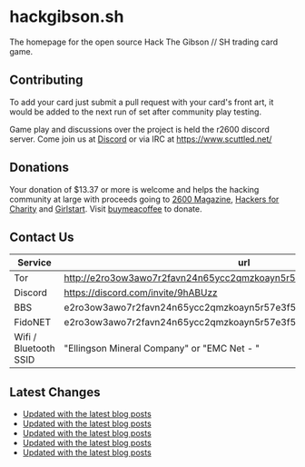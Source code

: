 # hackgibson.sh
The homepage for the open source Hack The Gibson // SH trading card game.


## Contributing

To add your card just submit a pull request with your card's front art, it would be added to the next run of set after community play testing.

Game play and discussions over the project is held the r2600 discord server. Come join us at [Discord](https://discord.com/invite/9hABUzz) or via IRC at https://www.scuttled.net/


## Donations

Your donation of $13.37 or more is welcome and helps the hacking community at large with proceeds going to [2600 Magazine](https://2600.com/), [Hackers for Charity](https://hackersforcharity.org) and [Girlstart](https://girlstart.org).  Visit [buymeacoffee](https://www.buymeacoffee.com/hackgibson.sh) to donate.


## Contact Us

Service | url
-|-
Tor | http://e2ro3ow3awo7r2favn24n65ycc2qmzkoayn5r57e3f56nvjwdcgg32ad.onion
Discord | https://discord.com/invite/9hABUzz
BBS | e2ro3ow3awo7r2favn24n65ycc2qmzkoayn5r57e3f56nvjwdcgg32ad.onion:23
FidoNET | e2ro3ow3awo7r2favn24n65ycc2qmzkoayn5r57e3f56nvjwdcgg32ad.onion:24554
Wifi / Bluetooth SSID | "Ellingson Mineral Company" or "EMC Net - <fidonet address>"

## Latest Changes
<!-- BLOG-POST-LIST:START -->
- [Updated with the latest blog posts](https://github.com/DFW2600/hackgibson.sh/commit/724547b61ccab5411be05678f5e8fbf75a4224ca)
- [Updated with the latest blog posts](https://github.com/DFW2600/hackgibson.sh/commit/3d63473be2a53db11f2e0adadcb5434ce07587e2)
- [Updated with the latest blog posts](https://github.com/DFW2600/hackgibson.sh/commit/12720e71a28322714ac2f9a35972dcf90427d96d)
- [Updated with the latest blog posts](https://github.com/DFW2600/hackgibson.sh/commit/6d9278e8616e3ce3d17624db76b54fadc5506ff4)
- [Updated with the latest blog posts](https://github.com/DFW2600/hackgibson.sh/commit/d6b38c07ab92e1b1e0f06b15cee689d87c21321a)
<!-- BLOG-POST-LIST:END -->
